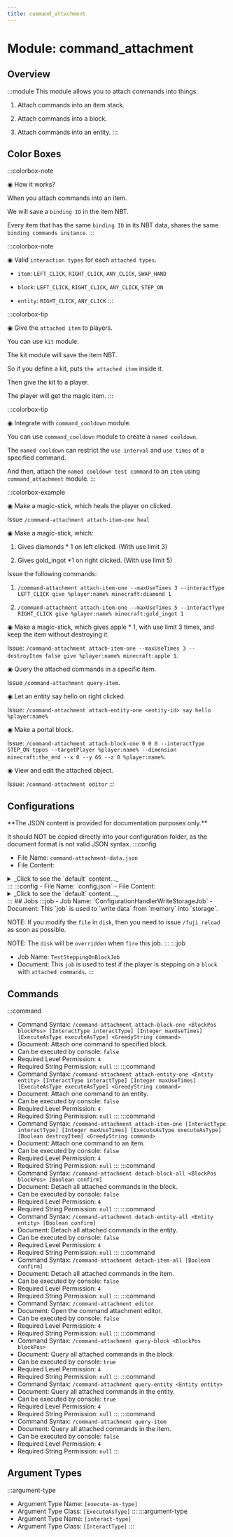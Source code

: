 ```yaml
---
title: command_attachment
---
```



# Module: command_attachment

## Overview
:::module
  This module allows you to attach commands into things:
  
  1. Attach commands into an item stack.
  
  2. Attach commands into a block.
  
  3. Attach commands into an entity.
:::
## Color Boxes

:::colorbox-note

  ◉ How it works?
  
  When you attach commands into an item.
  
  We will save a `binding ID` in the item NBT.
  
  Every item that has the same `binding ID` in its NBT data, shares the same `binding commands instance`.
:::

:::colorbox-note

  ◉ Valid `interaction types` for each `attached types`.
  
  - `item`: `LEFT_CLICK`, `RIGHT_CLICK`, `ANY_CLICK`, `SWAP_HAND`
  
  - `block`: `LEFT_CLICK`, `RIGHT_CLICK`, `ANY_CLICK`, `STEP_ON`
  
  - `entity`: `RIGHT_CLICK`, `ANY_CLICK`
:::

:::colorbox-tip

  ◉ Give the `attached item` to players.
  
  You can use `kit` module.
  
  The kit module will save the item NBT.
  
  So if you define a kit, puts `the attached item` inside it.
  
  Then give the kit to a player.
  
  The player will get the magic item.
:::

:::colorbox-tip

  ◉ Integrate with `command_cooldown` module.
  
  You can use `command_cooldown` module to create a `named cooldown`.
  
  The `named cooldown` can restrict the `use interval` and `use times` of a specified command.
  
  And then, attach the `named cooldown test command` to an `item` using `command_attachment` module.
:::

:::colorbox-example

  ◉ Make a magic-stick, which heals the player on clicked.
  
  Issue `/command-attachment attach-item-one heal`
  
  
  
  ◉ Make a magic-stick, which:
  
  1. Gives diamonds * 1 on left clicked. (With use limit 3)
  
  2. Gives gold_ingot *1 on right clicked. (With use limit 5)
  
  
  
  Issue the following commands:
  
  1. `/command-attachment attach-item-one --maxUseTimes 3 --interactType LEFT_CLICK give %player:name% minecraft:diamond 1`
  
  2. `/command-attachment attach-item-one --maxUseTimes 5 --interactType RIGHT_CLICK give %player:name% minecraft:gold_ingot 1`
  
  
  
  ◉ Make a magic-stick, which gives apple * 1, with use limit 3 times, and keep the item without destroying it.
  
  Issue: `/command-attachment attach-item-one --maxUseTimes 3 --destroyItem false give %player:name% minecraft:apple 1`.
  
  
  
  ◉ Query the attached commands in a specific item.
  
  Issue `/command-attachment query-item`.
  
  
  
  ◉ Let an entity say hello on right clicked.
  
  Issue: `/command-attachment attach-entity-one <entity-id> say hello %player:name%`
  
  
  
  ◉ Make a portal block.
  
  Issue: `/command-attachment attach-block-one 0 0 0 --interactType STEP_ON tppos --targetPlayer %player:name% --dimension minecraft:the_end --x 0 --y 66 --z 0 %player:name%`.
  
  
  
  ◉ View and edit the attached object.
  
  Issue: `/command-attachment editor`
:::

## Configurations
<Admonition type="warning" icon="" title="">
**The JSON content is provided for documentation purposes only.**

It should NOT be copied directly into your configuration folder, as the document format is not valid JSON syntax.
</Admonition>
:::config
- File Name: `command-attachment-data.json`
- File Content: 
<details>

<summary>_Click to see the `default` content..._</summary>

```json showLineNumbers title="config/fuji/modules/command_attachment/command-attachment-data.json"
{
  "nodes": []
}
```
</details>
:::
:::config
- File Name: `config.json`
- File Content: 
<details>

<summary>_Click to see the `default` content..._</summary>

```json showLineNumbers title="config/fuji/modules/command_attachment/config.json"
{
  "test_stepping_on_block_interval_in_mill_seconds": 100
}
```
</details>
:::
## Jobs
:::job
- Job Name: `ConfigurationHandlerWriteStorageJob`
- Document:   This `job` is used to `write data` from `memory` into `storage`.
  
  
  
  NOTE: If you modify the `file` in `disk`, then you need to issue `/fuji reload` as soon as possible.
  
  NOTE: The `disk` will be `overridden` when `fire` this job.
:::
:::job
- Job Name: `TestSteppingOnBlockJob`
- Document:   This `job` is used to test if the player is stepping on a `block` with `attached commands`.
:::
## Commands
:::command
- Command Syntax: `/command-attachment attach-block-one <BlockPos blockPos> [InteractType interactType] [Integer maxUseTimes] [ExecuteAsType executeAsType] <GreedyString command>`
- Document:   Attach one command to specified block.
- Can be executed by console: `false`
- Required Level Permission: `4`
- Required String Permission: `null`
:::
:::command
- Command Syntax: `/command-attachment attach-entity-one <Entity entity> [InteractType interactType] [Integer maxUseTimes] [ExecuteAsType executeAsType] <GreedyString command>`
- Document:   Attach one command to an entity.
- Can be executed by console: `false`
- Required Level Permission: `4`
- Required String Permission: `null`
:::
:::command
- Command Syntax: `/command-attachment attach-item-one [InteractType interactType] [Integer maxUseTimes] [ExecuteAsType executeAsType] [Boolean destroyItem] <GreedyString command>`
- Document:   Attach one command to an item.
- Can be executed by console: `false`
- Required Level Permission: `4`
- Required String Permission: `null`
:::
:::command
- Command Syntax: `/command-attachment detach-block-all <BlockPos blockPos> [Boolean confirm]`
- Document:   Detach all attached commands in the block.
- Can be executed by console: `false`
- Required Level Permission: `4`
- Required String Permission: `null`
:::
:::command
- Command Syntax: `/command-attachment detach-entity-all <Entity entity> [Boolean confirm]`
- Document:   Detach all attached commands in the entity.
- Can be executed by console: `false`
- Required Level Permission: `4`
- Required String Permission: `null`
:::
:::command
- Command Syntax: `/command-attachment detach-item-all [Boolean confirm]`
- Document:   Detach all attached commands in the item.
- Can be executed by console: `false`
- Required Level Permission: `4`
- Required String Permission: `null`
:::
:::command
- Command Syntax: `/command-attachment editor`
- Document:   Open the command attachment editor.
- Can be executed by console: `false`
- Required Level Permission: `4`
- Required String Permission: `null`
:::
:::command
- Command Syntax: `/command-attachment query-block <BlockPos blockPos>`
- Document:   Query all attached commands in the block.
- Can be executed by console: `true`
- Required Level Permission: `4`
- Required String Permission: `null`
:::
:::command
- Command Syntax: `/command-attachment query-entity <Entity entity>`
- Document:   Query all attached commands in the entity.
- Can be executed by console: `true`
- Required Level Permission: `4`
- Required String Permission: `null`
:::
:::command
- Command Syntax: `/command-attachment query-item`
- Document:   Query all attached commands in the item.
- Can be executed by console: `false`
- Required Level Permission: `4`
- Required String Permission: `null`
:::
## Argument Types
:::argument-type
- Argument Type Name: `[execute-as-type]`
- Argument Type Class: `[ExecuteAsType]`
:::
:::argument-type
- Argument Type Name: `[interact-type]`
- Argument Type Class: `[InteractType]`
:::
